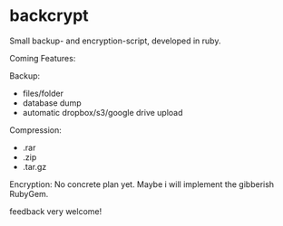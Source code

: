 backcrypt
======

Small backup- and encryption-script, developed in ruby.

Coming Features:

Backup:
  - files/folder
  - database dump
  - automatic dropbox/s3/google drive upload

Compression:
  - .rar
  - .zip
  - .tar.gz

Encryption:
No concrete plan yet. Maybe i will implement the gibberish RubyGem.

feedback very welcome!

